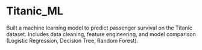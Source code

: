 # Titanic_ML
 Built a machine learning model to predict passenger survival on the Titanic dataset.     Includes data cleaning, feature engineering, and model comparison (Logistic Regression, Decision Tree, Random Forest).  
